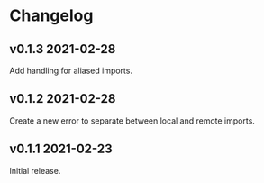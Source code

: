 # Changelog

## v0.1.3 2021-02-28

Add handling for aliased imports.

## v0.1.2 2021-02-28

Create a new error to separate between local and remote imports.

## v0.1.1 2021-02-23

Initial release.
